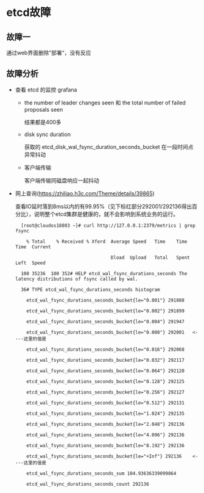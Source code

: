 # etcd故障
## 故障一
通过web界面删除”部署“，没有反应
## 故障分析
- 查看 etcd 的监控 grafana
	- the number of leader changes seen 和 the total number of failed proposals seen 

		结果都是400多
	- disk sync duration 

		获取的 etcd_disk_wal_fsync_duration_seconds_bucket 在一段时间点异常抖动
	- 客户端传输

		客户端传输同磁盘响应一起抖动	
- 网上查询(https://zhiliao.h3c.com/Theme/details/39865)

	查看IO延时落到8ms以内的有99.95%（见下标红部分292001/292136得出百分比），说明整个etcd集群是健康的，就不会影响到系统业务的运行。

		[root@cloudos18803 ~]# curl http://127.0.0.1:2379/metrics | grep fsync
		
		  % Total    % Received % Xferd  Average Speed   Time    Time     Time  Current
		
		                                 Dload  Upload   Total   Spent    Left  Speed
		
		100 35236  100 352# HELP etcd_wal_fsync_durations_seconds The latency distributions of fsync called by wal.
		
		36# TYPE etcd_wal_fsync_durations_seconds histogram
		
		  etcd_wal_fsync_durations_seconds_bucket{le="0.001"} 291808
		
		  etcd_wal_fsync_durations_seconds_bucket{le="0.002"} 291899
		
		  etcd_wal_fsync_durations_seconds_bucket{le="0.004"} 291947
		
		  etcd_wal_fsync_durations_seconds_bucket{le="0.008"} 292001   <----这里的值是
		
		  etcd_wal_fsync_durations_seconds_bucket{le="0.016"} 292068
		
		  etcd_wal_fsync_durations_seconds_bucket{le="0.032"} 292117
		
		  etcd_wal_fsync_durations_seconds_bucket{le="0.064"} 292120
		
		  etcd_wal_fsync_durations_seconds_bucket{le="0.128"} 292125
		
		  etcd_wal_fsync_durations_seconds_bucket{le="0.256"} 292127
		
		  etcd_wal_fsync_durations_seconds_bucket{le="0.512"} 292131
		
		  etcd_wal_fsync_durations_seconds_bucket{le="1.024"} 292135
		
		  etcd_wal_fsync_durations_seconds_bucket{le="2.048"} 292136
		
		  etcd_wal_fsync_durations_seconds_bucket{le="4.096"} 292136
		
		  etcd_wal_fsync_durations_seconds_bucket{le="8.192"} 292136
		
		  etcd_wal_fsync_durations_seconds_bucket{le="+Inf"} 292136    <----这里的值是
		
		  etcd_wal_fsync_durations_seconds_sum 104.93636339099864
		
		  etcd_wal_fsync_durations_seconds_count 292136

	
	